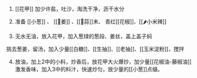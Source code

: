 1. [[花甲]] 加少许盐，吐沙，淘洗干净，沥干水分
2. 准备  [[小葱]] 、 [[🫚姜]] 、[[🧄蒜]]末、 青红[[花椒]]、[[🌶小米辣]]

3.  无水无油，放入花甲，加入葱绿的葱段、姜丝，盖上盖子焖




挑去葱姜，留汤，加入少量[[白糖]]、[[生抽]]、[[老抽]]、[[玉米淀粉]]，搅拌

4. 放油，加上2中的小料，炒香后，放花甲大火爆炒，加少量[[花椒油-藤椒油]] 激发香味，加入3中的料汁，快速炒匀，放少量的[[小葱]]点缀。
